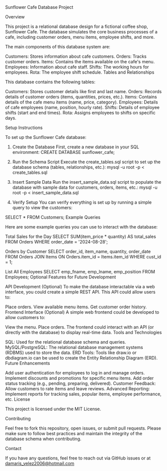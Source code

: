 
Sunflower Cafe Database Project

Overview

This project is a relational database design for a fictional coffee shop, Sunflower Cafe. 
The database simulates the core business processes of a cafe,
including customer orders, menu items, employee shifts, and more.

The main components of this database system are:

Customers: Stores information about cafe customers.
Orders: Tracks customer orders.
Items: Contains the items available on the cafe's menu.
Employees: Information about cafe staff.
Shifts: The working hours for employees.
Rota: The employee shift schedule.
Tables and Relationships

This database contains the following tables:

Customers: Stores customer details like first and last name.
Orders: Records details of customer orders (items, quantities, prices, etc.).
Items: Contains details of the cafe menu items (name, price, category).
Employees: Details of cafe employees (name, position, hourly rate).
Shifts: Details of employee shifts (start and end times).
Rota: Assigns employees to shifts on specific days.

Setup Instructions

To set up the Sunflower Cafe database:

1. Create the Database
First, create a new database in your SQL environment:
CREATE DATABASE sunflower_cafe;

2. Run the Schema Script
Execute the create_tables.sql script to set up the database schema (tables, relationships, etc.):
mysql -u root -p < create_tables.sql

3. Insert Sample Data
Run the insert_sample_data.sql script to populate the database with sample data for customers, orders, items, etc.:
mysql -u root -p < insert_sample_data.sql

4. Verify Setup
You can verify everything is set up by running a simple query to view the customers:

SELECT * FROM Customers;
Example Queries

Here are some example queries you can use to interact with the database:

Total Sales for the Day
SELECT SUM(item_price * quantity) AS total_sales
FROM Orders
WHERE order_date = '2024-08-28';

Orders by Customer
SELECT order_id, item_name, quantity, order_date
FROM Orders
JOIN Items ON Orders.item_id = Items.item_id
WHERE cust_id = 1;

List All Employees
SELECT emp_fname, emp_lname, emp_position
FROM Employees;
Optional Features for Future Development

API Development (Optional)
To make the database interactable via a web interface, you could create a simple REST API. This API could allow users to:

Place orders.
View available menu items.
Get customer order history.
Frontend Interface (Optional)
A simple web frontend could be developed to allow customers to:

View the menu.
Place orders. The frontend could interact with an API (or directly with the database) to display real-time data.
Tools and Technologies

SQL: Used for the relational database schema and queries.
MySQL/PostgreSQL: The relational database management systems (RDBMS) used to store the data.
ERD Tools: Tools like draw.io or dbdiagram.io can be used to create the Entity Relationship Diagram (ERD).
Future Enhancements

Add user authentication for employees to log in and manage orders.
Implement discounts and promotions for specific menu items.
Add order status tracking (e.g., pending, preparing, delivered).
Customer Feedback: Allow customers to rate items and leave reviews.
Advanced Reporting: Implement reports for tracking sales, popular items, employee performance, etc.
License

This project is licensed under the MIT License.

Contributing

Feel free to fork this repository, open issues, or submit pull requests. Please make sure to follow best practices and maintain the integrity of the database schema when contributing.

Contact

If you have any questions, feel free to reach out via GitHub issues or at damaris_velez2006@hotmail.com
